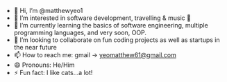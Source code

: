 - 👋 Hi, I’m @matthewyeo1
- 👀 I’m interested in software development, travelling & music 🎸
- 🌱 I’m currently learning the basics of software engineering, multiple programming languages, and very soon, OOP.
- 💞️ I’m looking to collaborate on fun coding projects as well as startups in the near future
- 📫 How to reach me: gmail -> yeomatthew61@gmail.com
- 😄 Pronouns: He/Him
- ⚡ Fun fact: I like cats...a lot!

<!---
matthewyeo1/matthewyeo1 is a ✨ special ✨ repository because its `README.md` (this file) appears on your GitHub profile.
You can click the Preview link to take a look at your changes.
--->
